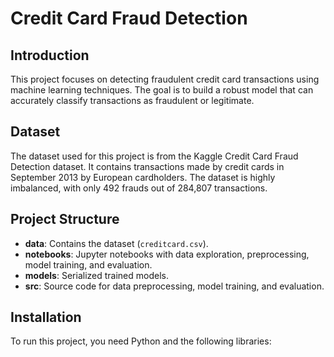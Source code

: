# Credit Card Fraud Detection

## Introduction
This project focuses on detecting fraudulent credit card transactions using machine learning techniques. The goal is to build a robust model that can accurately classify transactions as fraudulent or legitimate.

## Dataset
The dataset used for this project is from the Kaggle Credit Card Fraud Detection dataset. It contains transactions made by credit cards in September 2013 by European cardholders. The dataset is highly imbalanced, with only 492 frauds out of 284,807 transactions.

## Project Structure
- **data**: Contains the dataset (`creditcard.csv`).
- **notebooks**: Jupyter notebooks with data exploration, preprocessing, model training, and evaluation.
- **models**: Serialized trained models.
- **src**: Source code for data preprocessing, model training, and evaluation.


## Installation
To run this project, you need Python and the following libraries:
```bash

